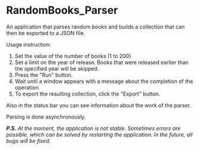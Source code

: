 # RandomBooks_Parser
<p>An application that parses random books and builds a collection that can then be exported to a JSON file.</p>
<p>Usage instruction:</p>
<ol>
  <li>Set the value of the number of books (1 to 200)</li>
  <li>Set a limit on the year of release. Books that were released earlier than the specified year will be skipped.</li>
  <li>Press the "Run" button.</li>
  <li>Wait until a window appears with a message about the completion of the operation.</li>
  <li>To export the resulting collection, click the "Export" button.</li>
</ol>

<p>Also in the status bar you can see information about the work of the parser.</p>
<p>Parsing is done asynchronously.</p>

<p><i><b>P.S.</b> At the moment, the application is not stable. Sometimes errors are possible, which can be solved by restarting the application. In the future, all bugs will be fixed.</i></p>
